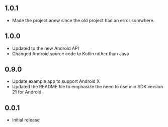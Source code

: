 ## 1.0.1
* Made the project anew since the old project had an error somwhere.

## 1.0.0
* Updated to the new Android API
* Changed Android source code to Kotlin rather than Java

## 0.9.0
* Update example app to support Android X
* Updated the README file to emphasize the need to use min SDK version 21 for Android

## 0.0.1
* Initial release
